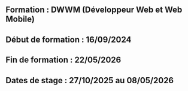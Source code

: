 Formation : DWWM (Développeur Web et Web Mobile)
-----------------------------------------------
## Début de formation : 16/09/2024
## Fin de formation : 22/05/2026
## Dates de stage : 27/10/2025 au 08/05/2026
